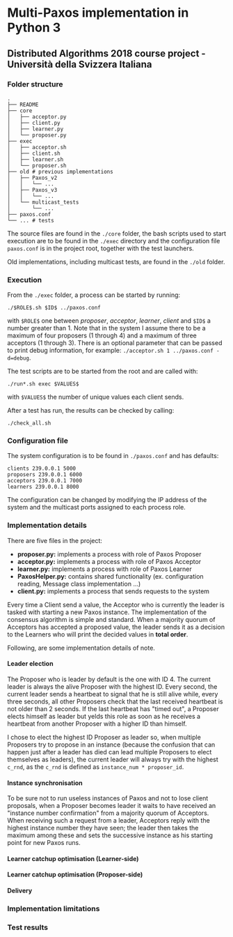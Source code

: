 # Multi-Paxos implementation in Python 3
## Distributed Algorithms 2018 course project - Università della Svizzera Italiana

### Folder structure
```
.
├── README
├── core
│   ├── acceptor.py
│   ├── client.py
│   ├── learner.py
│   └── proposer.py
├── exec
│   ├── acceptor.sh
│   ├── client.sh
│   ├── learner.sh
│   └── proposer.sh
├── old # previous implementations
│   ├── Paxos_v2
│   │   └── ...
│   ├── Paxos_v3
│   │   └── ...
│   └── multicast_tests
│       └── ...
├── paxos.conf
└── ... # tests
```

The source files are found in the ```./core``` folder, the bash scripts used 
to start execution are to be found in the ```./exec``` directory and the configuration file ```paxos.conf``` 
is in the project root, together with the test launchers.

Old implementations, including multicast tests, are found in the ```./old``` folder.

### Execution
From the ```./exec```  folder, a process can be started by running:

```./$ROLE$.sh $ID$ ../paxos.conf``` 

with ```$ROLE$``` one between *proposer*, *acceptor*, *learner*, *client* and ```$ID$``` a number greater than 1.
Note that in the system I assume there to be a maximum of four proposers (1 through 4) and a maximum of three acceptors 
(1 through 3).  There is an optional parameter that can be passed to print debug information, for example:
```./acceptor.sh 1 ../paxos.conf -d=debug```.

The test scripts are to be started from the root and are called with:

```./run*.sh exec $VALUES$```

with ```$VALUES$``` the number of unique values each client sends.

After a test has run, the results can be checked by calling:

```./check_all.sh```

### Configuration file
The system configuration is to be found in ```./paxos.conf``` and has defaults:

```
clients 239.0.0.1 5000
proposers 239.0.0.1 6000
acceptors 239.0.0.1 7000
learners 239.0.0.1 8000
```

The configuration can be changed by modifying the IP address of the system and the multicast ports assigned to each 
process role.

### Implementation details
There are five files in the project:

   - **proposer.py:** implements a process with role of Paxos Proposer
   - **acceptor.py:** implements a process with role of Paxos Acceptor
   - **learner.py:** implements a process with role of Paxos Learner
   - **PaxosHelper.py:** contains shared functionality (ex. configuration reading, Message class implementation ...)
   - **client.py:** implements a process that sends requests to the system
   
Every time a Client send a value, the Acceptor who is currently the leader is tasked with starting a new Paxos instance.
The implementation of the consensus algorithm is simple and standard.  When a majority quorum of Acceptors has accepted
a proposed value, the leader sends it as a decision to the Learners who will print the decided values in **total order**.

Following, are some implementation details of note.

#### Leader election
The Proposer who is leader by default is the one with ID 4.  The current leader is always the alive Proposer with the highest ID.
Every second, the current leader sends a heartbeat to signal that he is still alive while, every three seconds, all other
Proposers check that the last received heartbeat is not older than 2 seconds.  If the last heartbeat has "timed out", a 
Proposer elects himself as leader but yelds this role as soon as he receives a heartbeat from another Proposer with a 
higher ID than himself.

I chose to elect the highest ID Proposer as leader so, when multiple Proposers try to propose in an instance (because the confusion 
that can happen just after a leader has died can lead multiple Proposers to elect themselves as leaders), 
the current leader will always try with the highest ```c_rnd```, as the ```c_rnd``` is defined as ```instance_num * proposer_id```.   


#### Instance synchronisation
To be sure not to run useless instances of Paxos and not to lose client proposals, when a Proposer becomes leader it 
waits to have received an "instance number confirmation" from a majority quorum of Acceptors.  When receiving such a 
request from a leader, Acceptors reply with the highest instance number they have seen; the leader then takes the maximum
among these and sets the successive instance as his starting point for new Paxos runs. 


#### Learner catchup optimisation (Learner-side)

 
#### Learner catchup optimisation (Proposer-side) 


#### Delivery


### Implementation limitations


### Test results